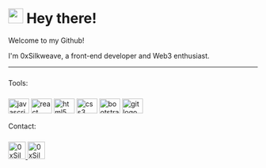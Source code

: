 <h1><img src="https://emojis.slackmojis.com/emojis/images/1643514974/10003/catjam.gif?1643514974" width="30"/> Hey there!</h1>


<p>Welcome to my Github!</br>

I'm 0xSilkweave, a front-end developer and Web3 enthusiast. 

---

###

<p align="left">Tools:</p>

###

<div align="left">
  <img src="https://cdn.jsdelivr.net/gh/devicons/devicon/icons/javascript/javascript-original.svg" height="30" width="42" alt="javascript logo"/>
  <img src="https://cdn.jsdelivr.net/gh/devicons/devicon/icons/react/react-original.svg" height="30" width="42" alt="react logo"/>
  <img src="https://cdn.jsdelivr.net/gh/devicons/devicon/icons/html5/html5-original.svg" height="30" width="42" alt="html5 logo"/>
  <img src="https://cdn.jsdelivr.net/gh/devicons/devicon/icons/css3/css3-original.svg" height="30" width="42" alt="css3 logo"  />
  <img src="https://cdn.jsdelivr.net/gh/devicons/devicon/icons/bootstrap/bootstrap-original.svg" height="30" width="42" alt="bootstrap logo"/>
  <img src="https://cdn.jsdelivr.net/gh/devicons/devicon/icons/git/git-original.svg" height="30" width="42" alt="git logo"/>
</div>

<p align="left">Contact:</p>

###
<div align="left">
  <a href="https://twitter.com/0xSilkweave" target="_blank">
    <img src="https://img.shields.io/static/v1?message=Twitter&logo=twitter&label=&color=1DA1F2&logoColor=white&labelColor=&style=for-the-badge" height="35" alt="0xSilkweave"  />
  </a>
  <a href="https://discordapp.com/users/0xSilkweave#0947" target="_blank">
    <img src="https://img.shields.io/static/v1?message=Discord&logo=discord&label=&color=7289DA&logoColor=white&labelColor=&style=for-the-badge" height="35" alt="0xSilkweave#0947"  />
  </a>
</div>

###
